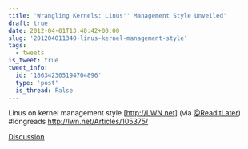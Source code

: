 ```yaml
---
title: 'Wrangling Kernels: Linus'' Management Style Unveiled'
draft: true
date: 2012-04-01T13:40:42+00:00
slug: '201204011340-linus-kernel-management-style'
tags:
  - tweets
is_tweet: true
tweet_info:
  id: '186342305194704896'
  type: 'post'
  is_thread: False
---
```




Linus on kernel management style [<http://LWN.net>] (via [@ReadItLater](https://x.com/ReadItLater)) #longreads <http://lwn.net/Articles/105375/>

[Discussion](https://x.com/sytelus/status/186342305194704896)
